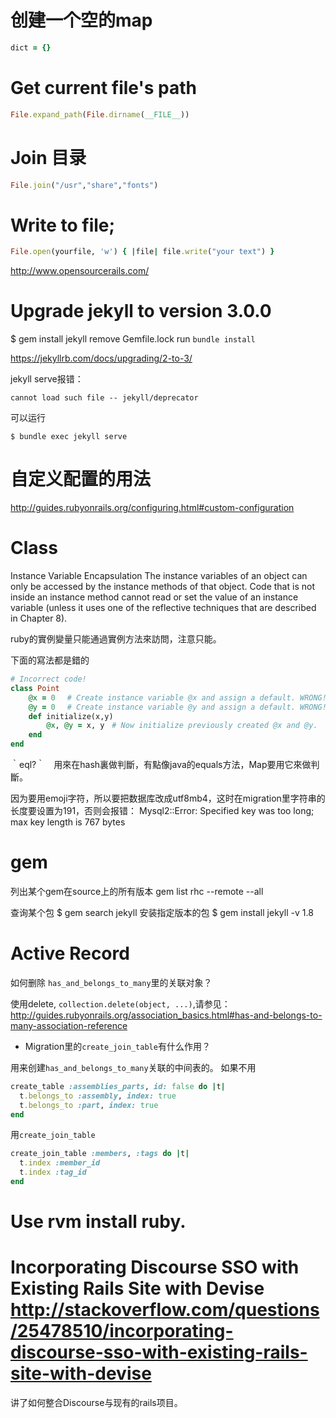 



# 创建一个空的map
```ruby
dict = {}
```


# Get current file's path

``` ruby
File.expand_path(File.dirname(__FILE__))
```

# Join 目录

``` ruby
File.join("/usr","share","fonts")
```


# Write to file;

``` ruby
File.open(yourfile, 'w') { |file| file.write("your text") }
```


http://www.opensourcerails.com/



# Upgrade jekyll to version 3.0.0

$ gem install jekyll
remove Gemfile.lock
run `bundle install`

https://jekyllrb.com/docs/upgrading/2-to-3/


jekyll serve报错：

```
cannot load such file -- jekyll/deprecator
```

可以运行

```
$ bundle exec jekyll serve
```




# 自定义配置的用法

http://guides.rubyonrails.org/configuring.html#custom-configuration



# Class

Instance Variable Encapsulation
The instance variables of an object can only be accessed by the instance methods of
that object. Code that is not inside an instance method cannot read or set the value of
an instance variable (unless it uses one of the reflective techniques that are described
in Chapter 8).

ruby的實例變量只能通過實例方法來訪問，注意只能。

下面的寫法都是錯的

``` ruby
# Incorrect code!
class Point
    @x = 0　 # Create instance variable @x and assign a default. WRONG!這樣定義的不是Point實例的實例變量，而是Point的class的實例變量. 相當於java類裏的static變量。 
    @y = 0　 # Create instance variable @y and assign a default. WRONG!
    def initialize(x,y)
        @x, @y = x, y　# Now initialize previously created @x and @y.
    end
end
```


｀eql?｀　用來在hash裏做判斷，有點像java的equals方法，Map要用它來做判斷。



因为要用emoji字符，所以要把数据库改成utf8mb4，这时在migration里字符串的长度要设置为191，否则会报错：
 Mysql2::Error: Specified key was too long; max key length is 767 bytes


# gem

列出某个gem在source上的所有版本
gem list rhc --remote --all

查询某个包
$ gem search jekyll
安装指定版本的包
$ gem install jekyll -v 1.8

# Active Record
如何删除 `has_and_belongs_to_many`里的关联对象？

使用delete, `collection.delete(object, ...)`,请参见：
http://guides.rubyonrails.org/association_basics.html#has-and-belongs-to-many-association-reference


* Migration里的`create_join_table`有什么作用？

用来创建`has_and_belongs_to_many`关联的中间表的。
如果不用

``` ruby
create_table :assemblies_parts, id: false do |t|
  t.belongs_to :assembly, index: true
  t.belongs_to :part, index: true
end
```

用`create_join_table`
``` ruby
create_join_table :members, :tags do |t|
  t.index :member_id
  t.index :tag_id
end
```

# Use rvm install ruby.





#  Incorporating Discourse SSO with Existing Rails Site with Devise http://stackoverflow.com/questions/25478510/incorporating-discourse-sso-with-existing-rails-site-with-devise

讲了如何整合Discourse与现有的rails项目。

